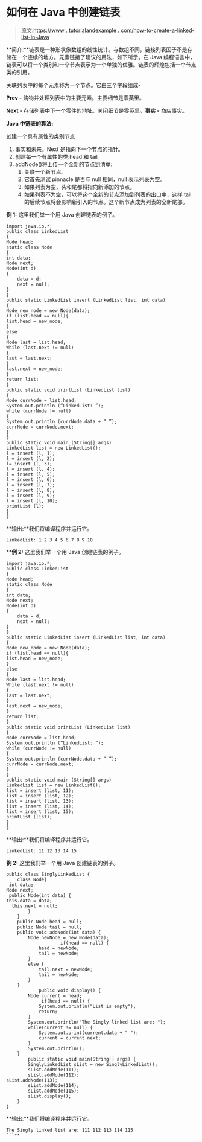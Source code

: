 # 如何在 Java 中创建链表

> 原文:[https://www . tutorialandexample . com/how-to-create-a-linked-list-in-Java](https://www.tutorialandexample.com/how-to-create-a-linked-list-in-java)

**简介:**链表是一种形状像数组的线性统计。与数组不同，链接列表因子不是存储在一个连续的地方。元素链接了建议的用法，如下所示。在 Java 编程语言中，链表可以将一个类别和一个节点表示为一个单独的优雅。链表的辉煌包括一个节点类的引用。

关联列表中的每个元素称为一个节点。它由三个字段组成-

**Prev -** 购物并处理列表中的主要元素。主要细节是零英里。

**Next -** 存储列表中下一个零件的地址。关闭细节是零英里。**事实** **-** 商店事实。

**Java 中链表的算法:**

创建一个具有属性的类别节点

1.  事实和未来。Next 是指向下一个节点的指针。
2.  创建每一个有属性的类:head 和 tail。
3.  addNode()将上传一个全新的节点到清单:
    1.  关联一个新节点。
    2.  它首先测试 pinnacle 是否与 null 相同，null 表示列表为空。
    3.  如果列表为空，头和尾都将指向新添加的节点。
    4.  如果列表不为空，可以将这个全新的节点添加到列表的出口中，这样 tail 的后续节点将会影响新引入的节点。这个新节点成为列表的全新尾部。

**例 1:** 这里我们举一个用 Java 创建链表的例子。

```
import java.io.*;
public class LinkedList
{
Node head;
static class Node
{
int data;
Node next;
Node(int d)
{
	data = d;
	next = null;
}
}
public static LinkedList insert (LinkedList list, int data)
{
Node new_node = new Node(data);
if (list.head == null){
list.head = new_node;
}
else
{
Node last = list.head;
While (last.next != null)
{
last = last.next;
}
last.next = new_node;
}
return list;
}
public static void printList (LinkedList list)
{
Node currNode = list.head;
System.out.println (“LinkedList: ”);
while (currNode != null)
{
System.out.println (currNode.data + “ ”);
currNode = currNode.next;
}
}
public static void main (String[] args)
LinkedList list = new LinkedList();
l = insert (l, 1);
l = insert (l, 2);
l= insert (l, 3);
l = insert (l, 4);
l = insert (l, 5);
l = insert (l, 6);
l = insert (l, 7);
l = insert (l, 8);
l = insert (l, 9);
l = insert (l, 10);
printList (l);
}
} 
```

**输出:**我们将编译程序并运行它。

```
LinkedList: 1 2 3 4 5 6 7 8 9 10
```

 ****例 2:** 这里我们举一个用 Java 创建链表的例子。

```
import java.io.*;
public class LinkedList
{
Node head;
static class Node
{
int data;
Node next;
Node(int d)
{
	data = d;
	next = null;
}
}
public static LinkedList insert (LinkedList list, int data)
{
Node new_node = new Node(data);
if (list.head == null){
list.head = new_node;
}
else
{
Node last = list.head;
While (last.next != null)
{
last = last.next;
}
last.next = new_node;
}
return list;
}
public static void printList (LinkedList list)
{
Node currNode = list.head;
System.out.println (“LinkedList: ”);
while (currNode != null)
{
System.out.println (currNode.data + “ ”);
currNode = currNode.next;
}
}
public static void main (String[] args)
LinkedList list = new LinkedList();
list = insert (list, 11);
list = insert (list, 12);
list = insert (list, 13);
list = insert (list, 14);
list = insert (list, 15);
printList (list);
}
} 
```

**输出:**我们将编译程序并运行它。

```
LinkedList: 11 12 13 14 15
```

**例 2:** 这里我们举一个用 Java 创建链表的例子。

```
public class SinglyLinkedList {    
    class Node{    
 int data;    
Node next;    
 public Node(int data) {    
this.data = data;    
  this.next = null;    
        }    
    }   
    public Node head = null;    
    public Node tail = null;
    public void addNode(int data) {   
        Node newNode = new Node(data);    
                    if(head == null) {    
            head = newNode;    
            tail = newNode;    
        }    
        else {    
            tail.next = newNode;    
            tail = newNode;    
        }    
    }    
            public void display() {
        Node current = head;    
             if(head == null) {    
            System.out.println("List is empty");    
            return;    
        }    
        System.out.println("The Singly linked list are: ");    
        while(current != null) {    
            System.out.print(current.data + " ");    
            current = current.next;    
        }    
        System.out.println();    
    }    
        public static void main(String[] args) {  
        SinglyLinkedList sList = new SinglyLinkedList();    
        sList.addNode(111);    
        sList.addNode(112);    
sList.addNode(113);    
        sList.addNode(114);      
        sList.addNode(115);      
        sList.display();    
    }    
} 
```

**输出:**我们将编译程序并运行它。

```
The Singly linked list are: 111 112 113 114 115
```**